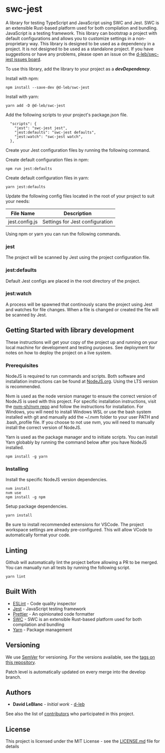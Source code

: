 # swc-jest

A library for testing TypeScript and JavaScript using SWC and Jest. SWC is an extensible Rust-based platform used for both compilation and bundling. JavaScript is a testing framework. This library
can bootstrap a project with default configurations and allows you to customize settings in a non-proprietary way. This library is designed to be used as a dependency in a project. It is not
designed to be used as a standalone project. If you have suggestions or have any problems, please open an issue on the [d-leb/swc-jest issues board](https://github.com/d-leb/swc-jest/issues).

To use this library, add the library to your project as a ***devDependency***.

Install with npm:

```
npm install --save-dev @d-leb/swc-jest
```

Install with yarn:

```
yarn add -D @d-leb/swc-jest
```

Add the following scripts to your project's package.json file.

```
  "scripts": {
    "jest": "swc-jest jest",
    "jest:defaults": "swc-jest defaults",
    "jest:watch": "swc-jest watch",
  },
```

Create your Jest configuration files by running the following command.

Create default configuration files in npm:

```
npm run jest:defaults
```

Create default configuration files in yarn:

```
yarn jest:defaults
```

Update the following config files located in the root of your project to suit your needs:

| File Name | Description |
| --- | --- |
| jest.config.js | Settings for Jest configuration |

Using npm or yarn you can run the following commands.

### jest

The project will be scanned by Jest using the project configuration file.

### jest:defaults

Default Jest configs are placed in the root directory of the project.

### jest:watch

A process will be spawned that continously scans the project using Jest and watches for file changes. When a file is changed or created the file will be scanned by Jest.

## Getting Started with library development

These instructions will get your copy of the project up and running on your local machine for development and testing purposes. See deployment for notes on how to deploy the project on a live system.

### Prerequisites

NodeJS is required to run commands and scripts. Both software and installation instructions can be found at [NodeJS.org](https://nodejs.org/). Using the LTS version is recommended.

Nvm is used as the node version manager to ensure the correct version of NodeJS is used with this project. For specific installation instructions, visit the
[nvm-sh/nvm repo](https://github.com/nvm-sh/nvm) and follow the instructions for installation. For Windows, you will need to install Windows WSL or use the bash system installed with git and manually
add the ~/.nvm folder to your user PATH and .bash_profile file. If you choose to not use nvm, you will need to manually install the correct version of NodeJS.

Yarn is used as the package manager and to initiate scripts. You can install Yarn globably by running the command below after you have NodeJS installed.

```
npm install -g yarn
```

### Installing

Install the specific NodeJS version dependencies.

```
nvm install
nvm use
npm install -g npm
```

Setup package dependencies.

```
yarn install
```

Be sure to install recommended extensions for VSCode. The project workspace settings are already pre-configured. This will allow VCode to automatically format your code.

## Linting

Github will automatically lint the project before allowing a PR to be merged. You can manually run all tests by running the following script.

```
yarn lint
```

## Built With

- [ESLint](https://eslint.org/) - Code quality inspector
- [Jest](https://jestjs.io/) - JavaScript testing framework
- [Prettier](https://prettier.io/) - An opinionated code formatter
- [SWC](https://swc.rs/) - SWC is an extensible Rust-based platform used for both compilation and bundling
- [Yarn](https://yarnpkg.com/) - Package management

## Versioning

We use [SemVer](http://semver.org/) for versioning. For the versions available, see the [tags on this repository](https://github.com/your/project/tags).

Patch level is automatically updated on every merge into the develop branch.

## Authors

- **David LeBlanc** - _Initial work_ - [d-leb](https://github.com/d-leb)

See also the list of [contributors](https://github.com/d-leb/swc-jest/graphs/contributors) who participated in this project.

## License

This project is licensed under the MIT License - see the [LICENSE.md](LICENSE.md) file for details
